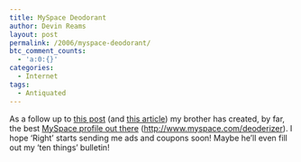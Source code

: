 ```yaml
---
title: MySpace Deodorant
author: Devin Reams
layout: post
permalink: /2006/myspace-deodorant/
btc_comment_counts:
  - 'a:0:{}'
categories:
  - Internet
tags:
  - Antiquated
---
```

As a follow up to [this post][1] (and [this article][2]) my brother has created, by far, the best [MySpace profile out there][3] (http://www.myspace.com/deoderizer). I hope &#8216;Right&#8217; starts sending me ads and coupons soon! Maybe he&#8217;ll even fill out my &#8216;ten things&#8217; bulletin!

 [1]: https://devin.rea.ms/2006/myspace-to-advertise/
 [2]: http://www.nytimes.com/2006/04/23/business/yourmoney/23myspace.html?pagewanted=2&#038;ei=5088&#038;en=68144371c2be06ac&#038;ex=1303444800&#038;partner=rssnyt&#038;emc=rss
 [3]: http://www.myspace.com/deoderizer